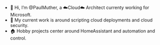 - 👋 Hi, I’m @PaulMuther, a ☁️Cloud☁️ Architect currenty working for Microsoft.  
- 👷 My current work is around scripting cloud deployments and cloud security.  
- 🏠 Hobby projects center around HomeAssistant and automation and control.



